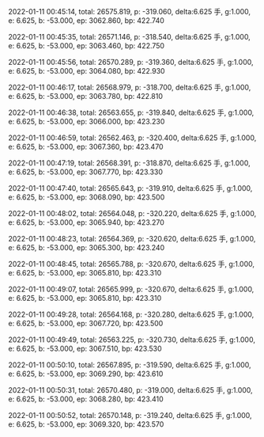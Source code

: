 2022-01-11 00:45:14, total: 26575.819, p: -319.060, delta:6.625 手, g:1.000, e: 6.625, b: -53.000, ep: 3062.860, bp: 422.740

2022-01-11 00:45:35, total: 26571.146, p: -318.540, delta:6.625 手, g:1.000, e: 6.625, b: -53.000, ep: 3063.460, bp: 422.750

2022-01-11 00:45:56, total: 26570.289, p: -319.360, delta:6.625 手, g:1.000, e: 6.625, b: -53.000, ep: 3064.080, bp: 422.930

2022-01-11 00:46:17, total: 26568.979, p: -318.700, delta:6.625 手, g:1.000, e: 6.625, b: -53.000, ep: 3063.780, bp: 422.810

2022-01-11 00:46:38, total: 26563.655, p: -319.840, delta:6.625 手, g:1.000, e: 6.625, b: -53.000, ep: 3066.000, bp: 423.230

2022-01-11 00:46:59, total: 26562.463, p: -320.400, delta:6.625 手, g:1.000, e: 6.625, b: -53.000, ep: 3067.360, bp: 423.470

2022-01-11 00:47:19, total: 26568.391, p: -318.870, delta:6.625 手, g:1.000, e: 6.625, b: -53.000, ep: 3067.770, bp: 423.330

2022-01-11 00:47:40, total: 26565.643, p: -319.910, delta:6.625 手, g:1.000, e: 6.625, b: -53.000, ep: 3068.090, bp: 423.500

2022-01-11 00:48:02, total: 26564.048, p: -320.220, delta:6.625 手, g:1.000, e: 6.625, b: -53.000, ep: 3065.940, bp: 423.270

2022-01-11 00:48:23, total: 26564.369, p: -320.620, delta:6.625 手, g:1.000, e: 6.625, b: -53.000, ep: 3065.300, bp: 423.240

2022-01-11 00:48:45, total: 26565.788, p: -320.670, delta:6.625 手, g:1.000, e: 6.625, b: -53.000, ep: 3065.810, bp: 423.310

2022-01-11 00:49:07, total: 26565.999, p: -320.670, delta:6.625 手, g:1.000, e: 6.625, b: -53.000, ep: 3065.810, bp: 423.310

2022-01-11 00:49:28, total: 26564.168, p: -320.280, delta:6.625 手, g:1.000, e: 6.625, b: -53.000, ep: 3067.720, bp: 423.500

2022-01-11 00:49:49, total: 26563.225, p: -320.730, delta:6.625 手, g:1.000, e: 6.625, b: -53.000, ep: 3067.510, bp: 423.530

2022-01-11 00:50:10, total: 26567.895, p: -319.590, delta:6.625 手, g:1.000, e: 6.625, b: -53.000, ep: 3069.290, bp: 423.610

2022-01-11 00:50:31, total: 26570.480, p: -319.000, delta:6.625 手, g:1.000, e: 6.625, b: -53.000, ep: 3068.280, bp: 423.410

2022-01-11 00:50:52, total: 26570.148, p: -319.240, delta:6.625 手, g:1.000, e: 6.625, b: -53.000, ep: 3069.320, bp: 423.570